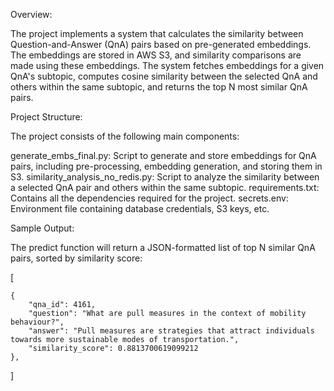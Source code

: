 Overview:

The project implements a system that calculates the similarity between Question-and-Answer (QnA) pairs based on pre-generated embeddings. The embeddings are stored in AWS S3, and similarity comparisons are made using these embeddings. The system fetches embeddings for a given QnA's subtopic, computes cosine similarity between the selected QnA and others within the same subtopic, and returns the top N most similar QnA pairs.

Project Structure:

The project consists of the following main components:

generate_embs_final.py: Script to generate and store embeddings for QnA pairs, including pre-processing, embedding generation, and storing them in S3.
similarity_analysis_no_redis.py: Script to analyze the similarity between a selected QnA pair and others within the same subtopic.
requirements.txt: Contains all the dependencies required for the project.
secrets.env: Environment file containing database credentials, S3 keys, etc.

Sample Output: 

The predict function will return a JSON-formatted list of top N similar QnA pairs, sorted by similarity score:

[

    {
        "qna_id": 4161,
        "question": "What are pull measures in the context of mobility behaviour?",
        "answer": "Pull measures are strategies that attract individuals towards more sustainable modes of transportation.",
        "similarity_score": 0.8813700619099212
    },
    
]
